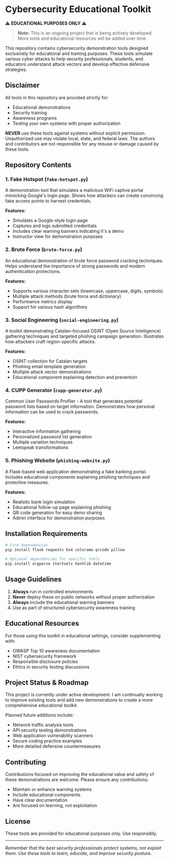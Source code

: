 # Cybersecurity Educational Toolkit

⚠️ **EDUCATIONAL PURPOSES ONLY** ⚠️

> **Note:** This is an ongoing project that is being actively developed. More tools and educational resources will be added over time.

This repository contains cybersecurity demonstration tools designed exclusively for educational and training purposes. These tools simulate various cyber attacks to help security professionals, students, and educators understand attack vectors and develop effective defensive strategies.

## Disclaimer

All tools in this repository are provided strictly for:
- Educational demonstrations
- Security training
- Awareness programs
- Testing your own systems with proper authorization

**NEVER** use these tools against systems without explicit permission. Unauthorized use may violate local, state, and federal laws. The authors and contributors are not responsible for any misuse or damage caused by these tools.

## Repository Contents

### 1. Fake Hotspot (`fake-hotspot.py`)
A demonstration tool that simulates a malicious WiFi captive portal mimicking Google's login page. Shows how attackers can create convincing fake access points to harvest credentials.

**Features:**
- Simulates a Google-style login page
- Captures and logs submitted credentials
- Includes clear warning banners indicating it's a demo
- Instructor view for demonstration purposes

### 2. Brute Force (`brute-force.py`)
An educational demonstration of brute force password cracking techniques. Helps understand the importance of strong passwords and modern authentication protections.

**Features:**
- Supports various character sets (lowercase, uppercase, digits, symbols)
- Multiple attack methods (brute force and dictionary)
- Performance metrics display
- Support for various hash algorithms

### 3. Social Engineering (`social-engineering.py`)
A toolkit demonstrating Catalan-focused OSINT (Open Source Intelligence) gathering techniques and targeted phishing campaign generation. Illustrates how attackers craft region-specific attacks.

**Features:**
- OSINT collection for Catalan targets
- Phishing email template generation
- Multiple attack vector demonstrations
- Educational component explaining detection and prevention

### 4. CUPP Generator (`cupp-generator.py`)
Common User Passwords Profiler - A tool that generates potential password lists based on target information. Demonstrates how personal information can be used to crack passwords.

**Features:**
- Interactive information gathering
- Personalized password list generation
- Multiple variation techniques
- Leetspeak transformations

### 5. Phishing Website (`phishing-website.py`)
A Flask-based web application demonstrating a fake banking portal. Includes educational components explaining phishing techniques and protective measures.

**Features:**
- Realistic bank login simulation
- Educational follow-up page explaining phishing
- QR code generation for easy demo sharing
- Admin interface for demonstration purposes

## Installation Requirements

```bash
# Core dependencies
pip install flask requests bs4 colorama qrcode pillow

# Optional dependencies for specific tools
pip install argparse itertools hashlib datetime
```

## Usage Guidelines

1. **Always** run in controlled environments
2. **Never** deploy these on public networks without proper authorization
3. **Always** include the educational warning banners
4. Use as part of structured cybersecurity awareness training

## Educational Resources

For those using this toolkit in educational settings, consider supplementing with:
- OWASP Top 10 awareness documentation
- NIST cybersecurity framework
- Responsible disclosure policies
- Ethics in security testing discussions

## Project Status & Roadmap

This project is currently under active development. I am continually working to improve existing tools and add new demonstrations to create a more comprehensive educational toolkit. 

Planned future additions include:
- Network traffic analysis tools
- API security testing demonstrations
- Web application vulnerability scanners
- Secure coding practice examples
- More detailed defensive countermeasures

## Contributing

Contributions focused on improving the educational value and safety of these demonstrations are welcome. Please ensure any contributions:
- Maintain or enhance warning systems
- Include educational components
- Have clear documentation
- Are focused on learning, not exploitation

## License

These tools are provided for educational purposes only. Use responsibly.

---

*Remember that the best security professionals protect systems, not exploit them. Use these tools to learn, educate, and improve security posture.*
